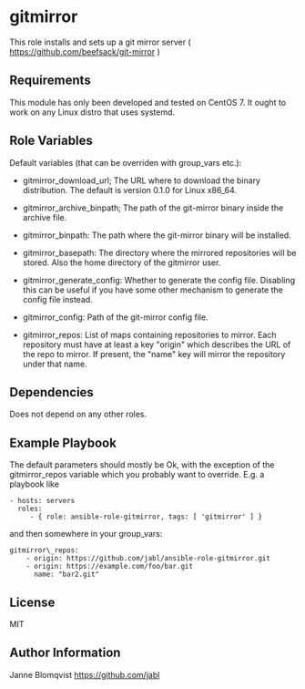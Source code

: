 gitmirror
=========

This role installs and sets up a git mirror server (
https://github.com/beefsack/git-mirror )

Requirements
------------

This module has only been developed and tested on CentOS 7. It ought
to work on any Linux distro that uses systemd.

Role Variables
--------------

Default variables (that can be overriden with group\_vars etc.):

- gitmirror\_download\_url; The URL where to download the binary
  distribution. The default is version 0.1.0 for Linux x86\_64.  

- gitmirror\_archive\_binpath; The path of the git-mirror binary inside
  the archive file.

- gitmirror\_binpath: The path where the git-mirror binary will be
  installed.

- gitmirror\_basepath: The directory where the mirrored repositories
  will be stored. Also the home directory of the gitmirror user.

- gitmirror\_generate\_config: Whether to generate the config
  file. Disabling this can be useful if you have some other mechanism
  to generate the config file instead.

- gitmirror\_config: Path of the git-mirror config file.

- gitmirror\_repos: List of maps containing repositories to
  mirror. Each repository must have at least a key "origin" which
  describes the URL of the repo to mirror. If present, the "name" key
  will mirror the repository under that name.


Dependencies
------------

Does not depend on any other roles.

Example Playbook
----------------

The default parameters should mostly be Ok, with the exception of the
gitmirror\_repos variable which you probably want to override. E.g. a
playbook like

    - hosts: servers
      roles:
         - { role: ansible-role-gitmirror, tags: [ 'gitmirror' ] }

and then somewhere in your group\_vars:

    gitmirror\_repos:
        - origin: https://github.com/jabl/ansible-role-gitmirror.git
        - origin: https://example.com/foo/bar.git
          name: "bar2.git"

License
-------

MIT

Author Information
------------------

Janne Blomqvist  https://github.com/jabl
